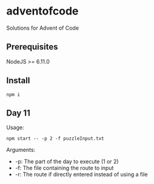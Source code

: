 # adventofcode
Solutions for Advent of Code

## Prerequisites

NodeJS >= 6.11.0

## Install

```
npm i
```

## Day 11

Usage:
```
npm start -- -p 2 -f puzzleInput.txt
```

Arguments:
* -p: The part of the day to execute (1 or 2)
* -f: The file containing the route to input
* -r: The route if directly entered instead of using a file

